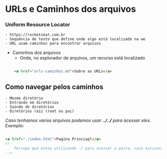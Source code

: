 # URLs e Caminhos dos arquivos

### Uniform Resource Locator
    - https://rocketseat.com.br
    - Sequência de texto que define onde algo está localizado na we
    - URL usam caminhos para encontrar arquivos

- Caminhos dos arquivos
    - Onde, no explorador de arquivos, um recurso está localizado

```html

    <a href="urls-caminhos.md">Sobre as URLs</a>

```

## Como navegar pelos caminhos
    - Mesmo diretório
    - Entrando em diretórios
    - Saindo de diretórios
    - Diretórios raiz (root ou pai)

*Caso tenhamos varios arquivos podemos usar **../../** para acessar eles. Exemplo:*

```html

<a href="./index.html">Pagina Princiapl</a>
<!--
    Percepa que estou utilizando ./ para acessar a pasta, caso estivesse dentro de outra pasta utilizria ../ 
-->

```